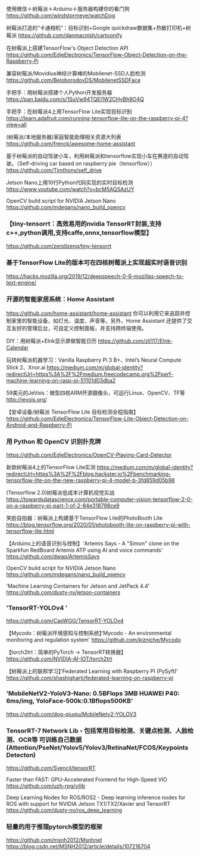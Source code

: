 使用微信＋树莓派＋Arduino＋服务器构建你的看门狗
https://github.com/windstormeye/watchDog

树莓派打造的“卡通相机”：目标识别+Google quickdraw数据集+热敏打印机+树莓派
https://github.com/danmacnish/cartoonify

在树莓派上搭建TensorFlow's Object Detection API
https://github.com/EdjeElectronics/TensorFlow-Object-Detection-on-the-Raspberry-Pi

兼容树莓派/Movidius神经计算棒的Mobilenet-SSD人脸检测
https://github.com/BeloborodovDS/MobilenetSSDFace

手把手：用树莓派搭建个人Python开发服务器
https://pan.baidu.com/s/1SuVw94TQEI1W2CHyBh9O4Q

手把手：在树莓派4上用TensorFlow Lite实现目标识别
https://learn.adafruit.com/running-tensorflow-lite-on-the-raspberry-pi-4?view=all

(树莓派/本地服务器)家庭智能助理相关资源大列表
https://github.com/frenck/awesome-home-assistant

基于树莓派的自动驾驶小车，利用树莓派和tensorflow实现小车在赛道的自动驾驶。（Self-driving car based on raspberry pie（tensorflow））
https://github.com/Timthony/self_drive

Jetson Nano上用10行Python代码实现的实时目标检测
https://www.youtube.com/watch?v=bcM5AQSAzUY

OpenCV build script for NVIDIA Jetson Nano
https://github.com/mdegans/nano_build_opencv

### 【tiny-tensorrt：高效易用的nvidia TensorRT封装,支持c++,python调用,支持caffe,onnx,tensorflow模型】
https://github.com/zerollzeng/tiny-tensorrt

### 基于TensorFlow Lite的版本可在四核树莓派上实现超实时语音识别
https://hacks.mozilla.org/2019/12/deepspeech-0-6-mozillas-speech-to-text-engine/

### 开源的智能家居系统：Home Assistant
https://github.com/home-assistant/home-assistant 你可以利用它来追踪并控制家里的智能设备，如灯光、温度、声音等。另外，Home Assistant 还提供了交互友好的管理后台，可自定义控制面板，并支持跨终端使用。

DIY：用树莓派+EInk显示屏做智能日历
https://github.com/zli117/EInk-Calendar

玩转树莓派机器学习：Vanilla Raspberry Pi 3 B+、Intel’s Neural Compute Stick 2、Xnor.ai
https://medium.com/m/global-identity?redirectUrl=https%3A%2F%2Fmedium.freecodecamp.org%2Fperf-machine-learning-on-rasp-pi-51101d03dba2

59美元的JeVois：微型四核ARM开源摄像头，可运行Linux、OpenCV、TF等
http://jevois.org/

【安卓设备/树莓派 TensorFlow Lite 目标检测全程指南】
https://github.com/EdjeElectronics/TensorFlow-Lite-Object-Detection-on-Android-and-Raspberry-Pi

### 用 Python 和 OpenCV 识别扑克牌
https://github.com/EdjeElectronics/OpenCV-Playing-Card-Detector

新款树莓派4上的TensorFlow Lite实测
https://medium.com/m/global-identity?redirectUrl=https%3A%2F%2Fblog.hackster.io%2Fbenchmarking-tensorflow-lite-on-the-new-raspberry-pi-4-model-b-3fd859d05b98

(Tensorflow 2.0)树莓派低成本计算机视觉实战
https://towardsdatascience.com/portable-computer-vision-tensorflow-2-0-on-a-raspberry-pi-part-1-of-2-84e318798ce9

笑脸自拍器：树莓派上构建基于TensorFlow Lite的PhotoBooth Lite
https://blog.tensorflow.org/2020/01/photobooth-lite-on-raspberry-pi-with-tensorflow-lite.html

【Arduino上的语音识别与控制】'Artemis Says - A "Simon" clone on the Sparkfun RedBoard Artemis ATP using AI and voice commands' 
https://github.com/dwaq/ArtemisSays

OpenCV build script for NVIDIA Jetson Nano
https://github.com/mdegans/nano_build_opencv

'Machine Learning Containers for Jetson and JetPack 4.4' 
https://github.com/dusty-nv/jetson-containers

### 'TensorRT-YOLOv4   ’
https://github.com/CaoWGG/TensorRT-YOLOv4

【Mycodo：树莓派环境感知与控制系统】’Mycodo - An environmental monitoring and regulation system' 
https://github.com/kizniche/Mycodo

【torch2trt：简单的PyTorch -> TensorRT转换器】
https://github.com/NVIDIA-AI-IOT/torch2trt

【树莓派上的联邦学习】’Federated Learning with Raspberry PI (PySyft)' 
https://github.com/shashigharti/federated-learning-on-raspberry-pi

### 'MobileNetV2-YoloV3-Nano: 0.5BFlops 3MB HUAWEI P40: 6ms/img, YoloFace-500k:0.1Bflops500KB'
https://github.com/dog-qiuqiu/MobileNetv2-YOLOV3

### TensorRT-7 Network Lib - 包括常用目标检测、关键点检测、人脸检测、OCR等 可训练自己数据(Attention/PseNet/Yolov5/Yolov3/RetinaNet/FCOS/Keypoints Detecton)
https://github.com/Syencil/tensorRT

Faster than FAST: GPU-Accelerated Frontend for High-Speed VIO
https://github.com/uzh-rpg/vilib

Deep Learning Nodes for ROS/ROS2 - Deep learning inference nodes for ROS with support for NVIDIA Jetson TX1/TX2/Xavier and TensorRT
https://github.com/dusty-nv/ros_deep_learning

### 轻量的用于推理pytorch模型的框架
https://github.com/msnh2012/Msnhnet https://blog.csdn.net/MSNH2012/article/details/107216704

